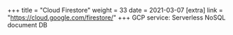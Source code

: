 +++
title = "Cloud Firestore"
weight = 33
date = 2021-03-07
[extra]
link = "https://cloud.google.com/firestore/"
+++
GCP service: Serverless NoSQL document DB

